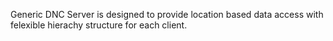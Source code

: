 
Generic DNC Server is designed to provide location based data access with felexible hierachy structure for each client.
